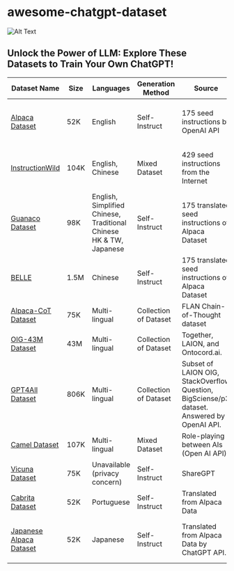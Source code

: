 # awesome-chatgpt-dataset
![Alt Text](https://github.com/voidful/awesome-chatgpt-dataset/raw/main/A%20cat%20%20to%20Unlock%20the%20Power%20of%20LLM%20Explore%20These%20Datasets%20to%20Train%20Your%20Own%20ChatGPT!.gif)    

## Unlock the Power of LLM: Explore These Datasets to Train Your Own ChatGPT!

| Dataset Name                                                                                                   | Size | Languages                                                          | Generation Method     | Source                                                                                      | Cost  | License                            |
| -------------------------------------------------------------------------------------------------------------- | ---- | ------------------------------------------------------------------ | --------------------- | ------------------------------------------------------------------------------------------- | ----- | ---------------------------------- |
| [Alpaca Dataset](https://github.com/tatsu-lab/stanford_alpaca)                                                 | 52K  | English                                                            | Self-Instruct         | 175 seed instructions by OpenAI API                                                         | <$500 | CC By NC 4.0; OpenAI terms of use  |
| [InstructionWild](https://github.com/XueFuzhao/InstructionWild)                                                | 104K | English, Chinese                                                   | Mixed Dataset         | 429 seed instructions from the Internet                                                     | $880  | Research only; OpenAI terms of use |
| [Guanaco Dataset](https://huggingface.co/datasets/JosephusCheung/GuanacoDataset)                               | 98K  | English, Simplified Chinese, Traditional Chinese HK & TW, Japanese | Self-Instruct         | 175 translated seed instructions of Alpaca Dataset                                          | $6K   | GPL-3.0; OpenAI terms of use       |
| [BELLE](https://github.com/LianjiaTech/BELLE)                                                                  | 1.5M | Chinese                                                            | Self-Instruct         | 175 translated seed instructions of Alpaca Dataset                                          | -     | Research only; OpenAI terms of use |
| [Alpaca-CoT Dataset](https://github.com/PhoebusSi/Alpaca-CoT)                                                  | 75K  | Multi-lingual                                                      | Collection of Dataset | FLAN Chain-of-Thought dataset                                                               | -     | -                                  |
| [OIG-43M Dataset](https://laion.ai/blog/oig-dataset/)                                                          | 43M  | Multi-lingual                                                      | Collection of Dataset | Together, LAION, and Ontocord.ai.                                                           | -     | -                                  |
| [GPT4All Dataset](https://github.com/nomic-ai/gpt4all)                                                         | 806K | Multi-lingual                                                      | Collection of Dataset | Subset of LAION OIG, StackOverflow Question, BigSciense/p3 dataset. Answered by OpenAI API. | -     | -                                  |
| [Camel Dataset](https://github.com/Open-Catalyst-Project/ocp/blob/main/docs/source/tutorials/Camel_Dataset.md) | 107K | Multi-lingual                                                      | Mixed Dataset         | Role-playing between AIs (Open AI API)                                                      | -     | -                                  |
| [Vicuna Dataset](https://huggingface.co/datasets/anon8231489123/ShareGPT_Vicuna_unfiltered)                    | 75K  | Unavailable (privacy concern)                                      | Self-Instruct         | ShareGPT                                                                                    | -     | -                                  |
| [Cabrita Dataset](https://github.com/22-hours/cabrita)                                                         | 52K  | Portuguese                                                         | Self-Instruct         | Translated from Alpaca Data                                                                 | -     | -                                  |
| [Japanese Alpaca Dataset](https://github.com/shi3z/alpaca_ja)                                                  | 52K  | Japanese                                                           | Self-Instruct         | Translated from Alpaca Data by ChatGPT API.                                                 | $45   | CC By NC 4.0; OpenAI terms of use  |
